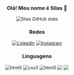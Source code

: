 <div align="center">

### Olá! Meu nome é Silas 🐧


![Silas GitHub stats](https://github-readme-stats.vercel.app/api?username=Silas-Hoffmann&show_icons=true&theme=gotham )

### Redes

[![Linkedin](https://img.shields.io/badge/LinkedIn-0077B5?style=for-the-badge&logo=linkedin&logoColor=white
)](https://www.linkedin.com/in/silas-hoffmann-b9a3031ba/)
[![Instagram](https://img.shields.io/badge/Instagram-E4405F?style=for-the-badge&logo=instagram&logoColor=white
)](https://www.instagram.com/sih0revi?igsh=NmR4OG1sZTQxYzMy)


### Linguagens

</div>

<div align="center">
    <img src="https://img.shields.io/badge/HTML5-E34F26?style=for-the-badge&logo=html5&logoColor=white" alt="html5" align="center">
    </img>
    <img src="https://img.shields.io/badge/CSS3-1572B6?style=for-the-badge&logo=css3&logoColor=white" alt="css3" align="center">
    </img>
    <img src="https://img.shields.io/badge/JavaScript-F7DF1E?style=for-the-badge&logo=javascript&logoColor=black" alt="html5" align="center">
    </img>
    <img src="https://img.shields.io/badge/C-00599C?style=for-the-badge&logo=c&logoColor=white
    " align="center">
    </img>
    <img src="https://img.shields.io/badge/Arduino-00979D?style=for-the-badge&logo=Arduino&logoColor=white" align="center">
    </img>
</div>
